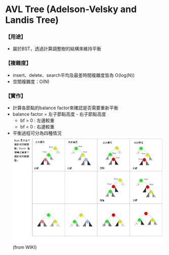 # AVL Tree (Adelson-Velsky and Landis Tree)
### 【用途】
* 屬於BST，透過計算調整樹的結構來維持平衡

### 【複雜度】
* insert、delete、search平均及最差時間複雜度皆為 O(log(N))
* 空間複雜度：O(N)

### 【實作】
* 計算各節點的balance factor來確認是否需要重新平衡
* balance factor = 左子節點高度 - 右子節點高度
    * bf > 0 : 左邊較重
    * bf < 0 : 右邊較重
* 平衡過程可分為四種情況
![GITHUB](/img/AVL_Tree_Rebalancing.png "AVL_Tree_Rebalancing.png")
(from WIKI)